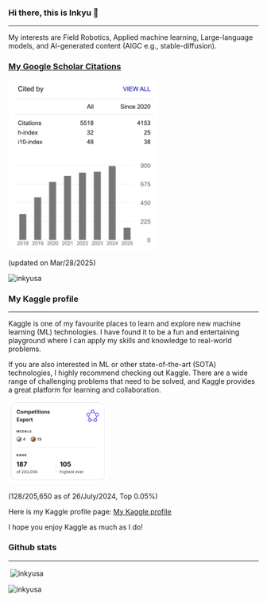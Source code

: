 ### Hi there, this is Inkyu 👋
---
My interests are Field Robotics, Applied machine learning, Large-language models, and AI-generated content (AIGC e.g., stable-diffusion).

### [My Google Scholar Citations](https://scholar.google.com.au/citations?user=KxJU37kAAAAJ&hl=en)

<p align="left"> <img src="./assets/google_scholar_profile_Mar_28_2025.png" alt="Citation History" width="300"/> </p>

(updated on Mar/28/2025)

<p align="left"> <img src="https://komarev.com/ghpvc/?username=inkyusa&label=Profile%20views&color=0e75b6&style=flat-square" alt="inkyusa" /> </p>

### My Kaggle profile
---
Kaggle is one of my favourite places to learn and explore new machine learning (ML) technologies. I have found it to be a fun and entertaining playground where I can apply my skills and knowledge to real-world problems.

If you are also interested in ML or other state-of-the-art (SOTA) technologies, I highly recommend checking out Kaggle. There are a wide range of challenging problems that need to be solved, and Kaggle provides a great platform for learning and collaboration.

<p align="left"> <img src="assets/kg_profile.png" alt="Kaggle profile" width="200"/> </p>

(128/205,650 as of 26/July/2024, Top 0.05%)

Here is my Kaggle profile page: [My Kaggle profile](https://www.kaggle.com/enddl22)

<!-- 
<img src="https://kaggle-card.chienhsiang-hung.eu.org/api/svg?enddl22" width="400" alt="Kaggle Summary Card">
 -->
 
I hope you enjoy Kaggle as much as I do!

### Github stats
---
<p>&nbsp;<img align="center" src="https://github-readme-stats.vercel.app/api?username=inkyusa&show_icons=true&theme=dark&locale=en" alt="inkyusa" /></p>

<p><img align="center" src="https://github-readme-streak-stats.herokuapp.com/?user=inkyusa&theme=dark" alt="inkyusa" /></p>

<!--
<p align="left"> <img src="https://vercel-citations.vercel.app/api/simple?id=KxJU37kAAAAJ" alt="Citation History" width="600"/> </p>
-->


<!--
**inkyusa/inkyusa** is a ✨ _special_ ✨ repository because its `README.md` (this file) appears on your GitHub profile.

Here are some ideas to get you started:

- 🔭 I’m currently working on ...
- 🌱 I’m currently learning ...
- 👯 I’m looking to collaborate on ...
- 🤔 I’m looking for help with ...
- 💬 Ask me about ...
- 📫 How to reach me: ...
- 😄 Pronouns: ...
- ⚡ Fun fact: ...
-->

